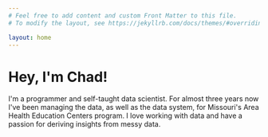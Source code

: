 ```yaml
---
# Feel free to add content and custom Front Matter to this file.
# To modify the layout, see https://jekyllrb.com/docs/themes/#overriding-theme-defaults

layout: home
---
```

# Hey, I'm Chad!

I'm a programmer and self-taught data scientist. For almost three years now I've been managing the data, as well as the data system, for Missouri's Area Health Education Centers program. I love working with data and have a passion for deriving insights from messy data.
